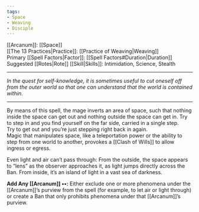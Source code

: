 ```yaml
---
tags:
- Space
- Weaving
- Disciple
---
```


[[Arcanum]]: [[Space]]\
[[The 13 Practices|Practice]]: [[Practice of Weaving|Weaving]]\
Primary [[Spell Factors|Factor]]: [[Spell Factors#Duration|Duration]]\
Suggested [[Rotes|Rote]] [[Skill|Skills]]: Intimidation, Science, Stealth

---

_In the quest for self-knowledge, it is sometimes useful to cut oneself off from the outer world so that one can understand that the world is contained within._

---

By means of this spell, the mage inverts an area of space, such that nothing inside the space can get out and nothing outside the space can get in. Try to step in and you find yourself on the far side, carried in a single step.\
Try to get out and you’re just stepping right back in again.\
Magic that manipulates space, like a teleportation power or the ability to step from one world to another, provokes a [[Clash of Wills]] to allow ingress or egress.

Even light and air can’t pass through: From the outside, the space appears to “lens” as the observer approaches it, as light jumps directly across the Ban. From inside, it’s an island of light in a vast sea of darkness.

**Add Any [[Arcanum]] ••:** Either exclude one or more phenomena under the [[Arcanum]]’s purview from the spell (for example, to let air or light through) or create a Ban that only prohibits phenomena under that [[Arcanum]]’s purview.